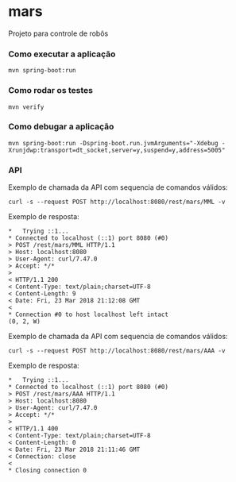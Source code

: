 # mars
Projeto para controle de robôs

### Como executar a aplicação

```
mvn spring-boot:run
```
### Como rodar os testes

```
mvn verify
```
### Como debugar a aplicação

```
mvn spring-boot:run -Dspring-boot.run.jvmArguments="-Xdebug -Xrunjdwp:transport=dt_socket,server=y,suspend=y,address=5005"
```

### API

Exemplo de chamada da API com sequencia de comandos válidos:

```
curl -s --request POST http://localhost:8080/rest/mars/MML -v
```

Exemplo de resposta:
```
*   Trying ::1...
* Connected to localhost (::1) port 8080 (#0)
> POST /rest/mars/MML HTTP/1.1
> Host: localhost:8080
> User-Agent: curl/7.47.0
> Accept: */*
> 
< HTTP/1.1 200 
< Content-Type: text/plain;charset=UTF-8
< Content-Length: 9
< Date: Fri, 23 Mar 2018 21:12:08 GMT
< 
* Connection #0 to host localhost left intact
(0, 2, W)
```

Exemplo de chamada da API com sequencia de comandos válidos:

```
curl -s --request POST http://localhost:8080/rest/mars/AAA -v
```

Exemplo de resposta:
```
*   Trying ::1...
* Connected to localhost (::1) port 8080 (#0)
> POST /rest/mars/AAA HTTP/1.1
> Host: localhost:8080
> User-Agent: curl/7.47.0
> Accept: */*
> 
< HTTP/1.1 400 
< Content-Type: text/plain;charset=UTF-8
< Content-Length: 0
< Date: Fri, 23 Mar 2018 21:11:46 GMT
< Connection: close
< 
* Closing connection 0
```

